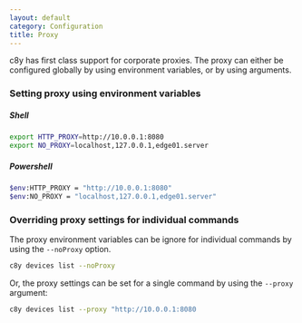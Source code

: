 ```yaml
---
layout: default
category: Configuration
title: Proxy
---
```


c8y has first class support for corporate proxies. The proxy can either be configured globally by using environment variables, or by using arguments.

### Setting proxy using environment variables

##### Shell

```bash
export HTTP_PROXY=http://10.0.0.1:8080
export NO_PROXY=localhost,127.0.0.1,edge01.server
```

##### Powershell

```bash
$env:HTTP_PROXY = "http://10.0.0.1:8080"
$env:NO_PROXY = "localhost,127.0.0.1,edge01.server"
```

### Overriding proxy settings for individual commands

The proxy environment variables can be ignore for individual commands by using the `--noProxy` option.


```bash
c8y devices list --noProxy
```

Or, the proxy settings can be set for a single command by using the  `--proxy` argument:

```bash
c8y devices list --proxy "http://10.0.0.1:8080
```
